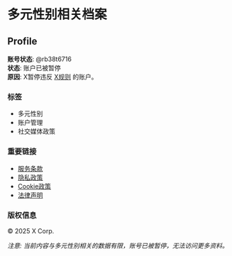 # 多元性别相关档案

## Profile

**账号状态**: @rb38t6716  
**状态**: 账户已被暂停  
**原因**: X暂停违反 [X规则](https://support.x.com/articles/18311) 的账户。

### 标签
- 多元性别
- 账户管理
- 社交媒体政策

### 重要链接
- [服务条款](https://twitter.com/tos)  
- [隐私政策](https://twitter.com/privacy)  
- [Cookie政策](https://support.twitter.com/articles/20170514)  
- [法律声明](https://legal.twitter.com/imprint.html)  

### 版权信息
© 2025 X Corp.  

*注意: 当前内容与多元性别相关的数据有限，账号已被暂停，无法访问更多资料。*